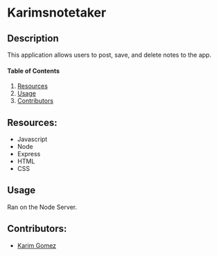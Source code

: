 # Karimsnotetaker

## Description

This application allows users to post, save, and delete notes to the app.


#### Table of Contents 
1. [Resources](#resources) 
2. [Usage](#usage)
3. [Contributors](#contributors)


## Resources:

- Javascript 
- Node
- Express
- HTML
- CSS


## Usage

Ran on the Node Server.


## Contributors:
* [Karim Gomez](https://github.com/kgomez1990) 